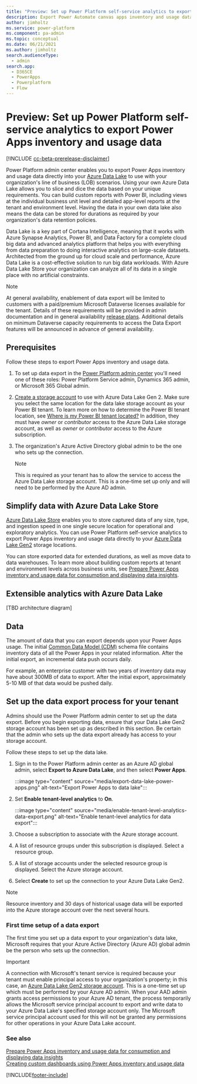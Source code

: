 ```yaml
---
title: "Preview: Set up Power Platform self-service analytics to export Power Apps inventory and usage data"
description: Export Power Automate canvas apps inventory and usage data to use with your organization's line of business (LOB) scenarios.
author: jimholtz
ms.service: power-platform
ms.component: pa-admin
ms.topic: conceptual
ms.date: 06/21/2021
ms.author: jimholtz
search.audienceType: 
  - admin
search.app:
  - D365CE
  - PowerApps
  - Powerplatform
  - Flow
---
```


# Preview: Set up Power Platform self-service analytics to export Power Apps inventory and usage data

[!INCLUDE [cc-beta-prerelease-disclaimer](../includes/cc-beta-prerelease-disclaimer.md)]

Power Platform admin center enables you to export Power Apps inventory and usage data directly into your [Azure Data Lake](https://azure.microsoft.com/solutions/data-lake/) to use with your organization's line of business (LOB) scenarios. Using your own Azure Data Lake allows you to slice and dice the data based on your unique requirements. You can build custom reports with Power BI, including views at the individual business unit level and detailed app-level reports at the tenant and environment level. Having the data in your own data lake also means the data can be stored for durations as required by your organization's data retention policies.

Data Lake is a key part of Cortana Intelligence, meaning that it works with Azure Synapse Analytics, Power BI, and Data Factory for a complete cloud big data and advanced analytics platform that helps you with everything from data preparation to doing interactive analytics on large-scale datasets. Architected from the ground up for cloud scale and performance, Azure Data Lake is a cost-effective solution to run big data workloads.  With Azure Data Lake Store your organization can analyze all of its data in a single place with no artificial constraints. 

> [!NOTE]
> At general availability, enablement of data export will be limited to customers with a paid/premium Microsoft Dataverse licenses available for the tenant. Details of these requirements will be provided in admin documentation and in general availability [release plans](/dynamics365/release-plans/). Additional details on minimum Dataverse capacity requirements to access the Data Export features will be announced in advance of general availability.

## Prerequisites

Follow these steps to export Power Apps inventory and usage data.

1. To set up data export in the [Power Platform admin center](https://admin.powerplatform.microsoft.com/) you'll need one of these roles: Power Platform Service admin, Dynamics 365 admin, or Microsoft 365 Global admin.

2. [Create a storage account](/azure/storage/blobs/create-data-lake-storage-account) to use with Azure Data Lake Gen 2.  Make sure you select the same location for the data lake storage account as your Power BI tenant. To learn more on how to determine the Power BI tenant location, see [Where is my Power BI tenant located?](/power-bi/admin/service-admin-where-is-my-tenant-located)  In addition, they must have *owner* or *contributor* access to the Azure Data Lake storage account, as well as *owner* or *contributor* access to the Azure subscription. 

3. The organization's Azure Active Directory global admin to be the one who sets up the connection.

   > [!NOTE]
   > This is required as your tenant has to allow the service to access the Azure Data Lake storage 
   > account. This is a one-time set up only and will need to be performed by the Azure AD admin.   

## Simplify data with Azure Data Lake Store

[Azure Data Lake Store](/azure/architecture/data-guide/scenarios/data-lake) enables you to store captured data of any size, type, and ingestion speed in one single secure location for operational and exploratory analytics. You can use Power Platform self-service analytics to export Power Apps inventory and usage data directly to your [Azure Data Lake Gen2](/power-bi/transform-model/dataflows/dataflows-azure-data-lake-storage-integration) storage locations.

You can store exported data for extended durations, as well as move data to data warehouses. To learn more about building custom reports at tenant and environment levels across business units, see [Prepare Power Apps inventory and usage data for consumption and displaying data insights](build-custom-reports.md).

## Extensible analytics with Azure Data Lake

[TBD architecture diagram]

## Data

The amount of data that you can export depends upon your Power Apps usage. The initial [Common Data Model (CDM)](/common-data-model/) schema file contains inventory data of all the Power Apps in your related information. After the initial export, an incremental data push occurs daily.

For example, an enterprise customer with two years of inventory data may have about 300MB of data to export. After the initial export, approximately 5-10 MB of that data would be pushed daily.

<!--
## Simplify data with Azure Data Lake Store

[Azure Data Lake Store](/azure/architecture/data-guide/scenarios/data-lake) enables you to store captured data of any size, type, and ingestion speed in one single secure location for operational and exploratory analytics. You can use Power Platform self-service analytics to export Power Apps inventory and usage data directly to your [Azure Data Lake Gen2](/power-bi/transform-model/dataflows/dataflows-azure-data-lake-storage-integration) storage locations.

You can store exported data for extended durations, as well as move data to data warehouses. To learn more about building custom reports at tenant and environment levels across business units, see [Prepare Power Apps inventory and usage data for consumption and displaying data insights](build-custom-reports.md).
-->
## Set up the data export process for your tenant

Admins should use the Power Platform admin center to set up the data export. Before you begin exporting data, ensure that your Data Lake Gen2 storage account has been set up as described in this section. Be certain that the admin who sets up the data export already has access to your storage account.

Follow these steps to set up the data lake.

1. Sign in to the Power Platform admin center as an Azure AD global admin, select **Export to Azure Data Lake**, and then select **Power Apps**.

   :::image type="content" source="media/export-data-lake-power-apps.png" alt-text="Export Power Apps to data lake":::

2. Set **Enable tenant-level analytics** to **On**.

   :::image type="content" source="media/enable-tenant-level-analytics-data-export.png" alt-text="Enable tenant-level analytics for data export":::

3. Choose a subscription to associate with the Azure storage account.

4. A list of resource groups under this subscription is displayed. Select a resource group.

5. A list of storage accounts under the selected resource group is displayed. Select the Azure storage account.

6. Select **Create** to set up the connection to your Azure Data Lake Gen2.

> [!NOTE]
> Resource inventory and 30 days of historical usage data will be exported into the Azure storage account over the next several hours.

### First time setup of a data export

The first time you set up a data export to your organization's data lake, Microsoft requires that your Azure Active Directory (Azure AD) global admin be the person who sets up the connection.

> [!IMPORTANT]
> A connection with Microsoft's tenant service is required because your tenant must enable principal access to your organization's property; in this case, an [Azure Data Lake Gen2 storage account](/power-bi/transform-model/dataflows/dataflows-azure-data-lake-storage-integration). This is a one-time set up which must be performed by your Azure AD admin.  When your AAD admin grants access permissions to your Azure AD tenant, the process temporarily allows the Microsoft service principal account to export and write data to your Azure Data Lake's specified storage account only. The Microsoft service principal account used for this will not be granted any permissions for other operations in your Azure Data Lake account.
<!-- 
**Set up using the Power Platform admin center portal**

Follow the steps below for setting up your data lake using the [Power Platform Admin Center](https://aka.ms/ppac) portal, and for setting up an Azure Data Lake Gen 2 connection for the first time:

1. Have your Azure AD global admin log into the PPAC portal at [https://aka.ms/ppac](https://aka.ms/ppac).

2. Select the **Export to Azure Data Lake** option.

3. Select **Power Apps**.

4. Choose a subscription from the list that the admin has access to.

5. Choose a resource group from the list in the **Subscription** group.

6. Choose a storage account from the list of accounts in the **Resource** group.

7. Select **Create** to provide consent for the Power Platform admin center to set up the connection to your Azure Data Lake Gen2 account.

> [!NOTE]
> This option also provides *write* permissions for export of the data to the specified storage account only. No other permissions are being consented to by the customer's global tenant admin.

8. You will now be taken to a dashboard that displays the connection name.

The setup process is now complete, and your data will be exported within 48 hours. The data will then be exported to your tenant's data lake every 24 hours.
-->


### See also
[Prepare Power Apps inventory and usage data for consumption and displaying data insights](build-custom-reports.md) </br>
[Creating custom dashboards using Power Apps inventory and usage data](build-custom-reports.md)



[!INCLUDE[footer-include](../includes/footer-banner.md)]
